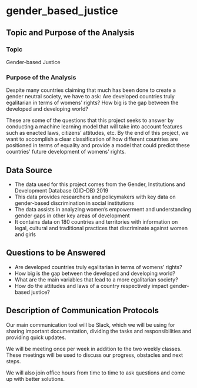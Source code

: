 # gender_based_justice

## Topic and Purpose of the Analysis

### Topic
Gender-based Justice

### Purpose of the Analysis
Despite many countries claiming that much has been done to create a gender neutral society, we have to ask: Are developed countries truly egalitarian in terms of womens’ rights? How big is the gap between the developed and developing world?

These are some of the questions that this project seeks to answer by conducting a machine learning model that will take into account features such as enacted laws, citizens’ attitudes, etc. By the end of this project, we want to accomplish a clear classification of how different countries are positioned in terms of equality and provide a model that could predict these countries' future development of womens’ rights.

## Data Source
* The data used for this project comes from the Gender, Institutions and Development Database (GID-DB) 2019
* This data provides researchers and policymakers with key data on gender-based discrimination in social institutions
* The data assists in analyzing women’s empowerment and understanding gender gaps in other key areas of development
* It contains data on 180 countries and territories with information on legal, cultural and traditional practices that discriminate against women and girls

## Questions to be Answered
* Are developed countries truly egalitarian in terms of womens’ rights? 
* How big is the gap between the developed and developing world?
* What are the main variables that lead to a more egalitarian society?
* How do the attitudes and laws of a country respectively impact gender-based justice?

## Description of Communication Protocols
Our main communication tool will be Slack, which we will be using for sharing important documentation, dividing the tasks and responsibilities and providing quick updates. 

We will be meeting once per week in addition to the two weekly classes. These meetings will be used to discuss our progress, obstacles and next steps.

We will also join office hours from time to time to ask questions and come up with better solutions.

